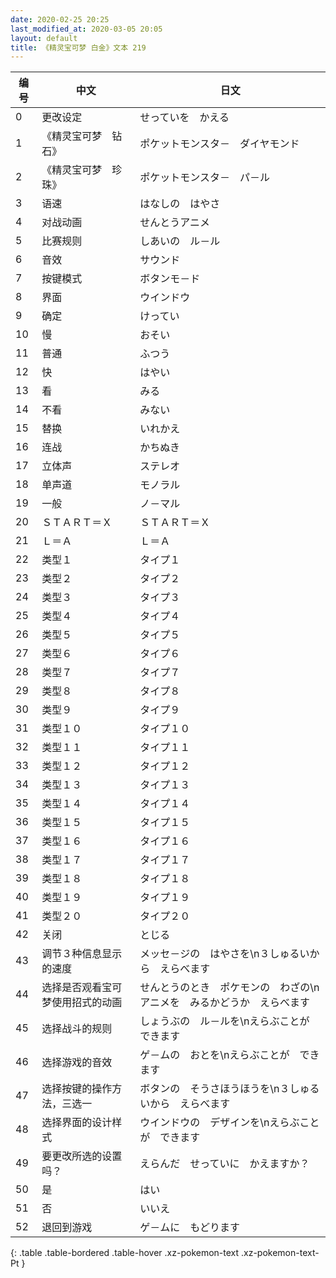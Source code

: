```yaml
---
date: 2020-02-25 20:25
last_modified_at: 2020-03-05 20:05
layout: default
title: 《精灵宝可梦 白金》文本 219
---
```

| 编号 | 中文 | 日文 |
| ---- | ---- | ---- |
| 0 | 更改设定 | せっていを　かえる |
| 1 | 《精灵宝可梦　钻石》 | ポケットモンスタ－　ダイヤモンド |
| 2 | 《精灵宝可梦　珍珠》 | ポケットモンスタ－　パ－ル |
| 3 | 语速 | はなしの　はやさ |
| 4 | 对战动画 | せんとうアニメ |
| 5 | 比赛规则 | しあいの　ル－ル |
| 6 | 音效 | サウンド |
| 7 | 按键模式 | ボタンモ－ド |
| 8 | 界面 | ウインドウ |
| 9 | 确定 | けってい |
| 10 | 慢 | おそい |
| 11 | 普通 | ふつう |
| 12 | 快 | はやい |
| 13 | 看 | みる |
| 14 | 不看 | みない |
| 15 | 替换 | いれかえ |
| 16 | 连战 | かちぬき |
| 17 | 立体声 | ステレオ |
| 18 | 单声道 | モノラル |
| 19 | 一般 | ノ－マル |
| 20 | ＳＴＡＲＴ＝Ｘ | ＳＴＡＲＴ＝Ｘ |
| 21 | Ｌ＝Ａ | Ｌ＝Ａ |
| 22 | 类型１ | タイプ１ |
| 23 | 类型２ | タイプ２ |
| 24 | 类型３ | タイプ３ |
| 25 | 类型４ | タイプ４ |
| 26 | 类型５ | タイプ５ |
| 27 | 类型６ | タイプ６ |
| 28 | 类型７ | タイプ７ |
| 29 | 类型８ | タイプ８ |
| 30 | 类型９ | タイプ９ |
| 31 | 类型１０ | タイプ１０ |
| 32 | 类型１１ | タイプ１１ |
| 33 | 类型１２ | タイプ１２ |
| 34 | 类型１３ | タイプ１３ |
| 35 | 类型１４ | タイプ１４ |
| 36 | 类型１５ | タイプ１５ |
| 37 | 类型１６ | タイプ１６ |
| 38 | 类型１７ | タイプ１７ |
| 39 | 类型１８ | タイプ１８ |
| 40 | 类型１９ | タイプ１９ |
| 41 | 类型２０ | タイプ２０ |
| 42 | 关闭 | とじる |
| 43 | 调节３种信息显示的速度 | メッセ－ジの　はやさを\n３しゅるいから　えらべます |
| 44 | 选择是否观看宝可梦使用招式的动画 | せんとうのとき　ポケモンの　わざの\nアニメを　みるかどうか　えらべます |
| 45 | 选择战斗的规则 | しょうぶの　ル－ルを\nえらぶことが　できます |
| 46 | 选择游戏的音效 | ゲ－ムの　おとを\nえらぶことが　できます |
| 47 | 选择按键的操作方法，三选一 | ボタンの　そうさほうほうを\n３しゅるいから　えらべます |
| 48 | 选择界面的设计样式 | ウインドウの　デザインを\nえらぶことが　できます |
| 49 | 要更改所选的设置吗？ | えらんだ　せっていに　かえますか？ |
| 50 | 是 | はい |
| 51 | 否 | いいえ |
| 52 | 退回到游戏 | ゲ－ムに　もどります |
{: .table .table-bordered .table-hover .xz-pokemon-text .xz-pokemon-text-Pt }